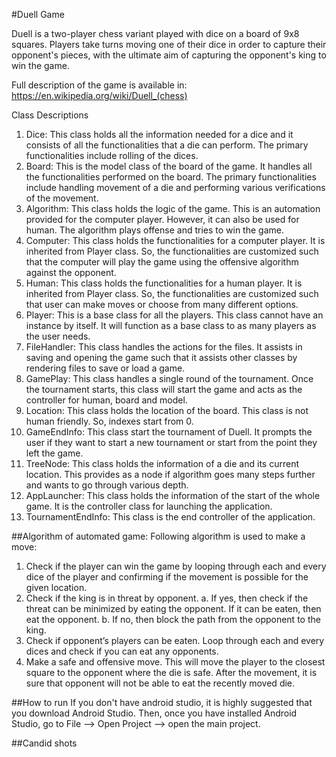 #Duell Game

Duell is a two-player chess variant played with dice on a board of 9x8 squares. Players take turns moving one of their dice in order to capture their opponent's pieces, with the ultimate aim of capturing the opponent's king to win the game.

Full description of the game is available in: https://en.wikipedia.org/wiki/Duell_(chess)

Class Descriptions
1.	Dice: 
This class holds all the information needed for a dice and it consists of all the functionalities that a die can perform. The primary functionalities include rolling of the dices.
2.	Board:
This is the model class of the board of the game. It handles all the functionalities performed on the board. The primary functionalities include handling movement of a die and performing various verifications of the movement.
3.	Algorithm:
This class holds the logic of the game. This is an automation provided for the computer player. However, it can also be used for human. The algorithm plays offense and tries to win the game.
4.	Computer:
This class holds the functionalities for a computer player. It is inherited from Player class. So, the functionalities are customized such that the computer will play the game using the offensive algorithm against the opponent. 
5.	Human:
This class holds the functionalities for a human player. It is inherited from Player class. So, the functionalities are customized such that user can make moves or choose from many different options.
6.	Player:
This is a base class for all the players. This class cannot have an instance by itself. It will function as a base class to as many players as the user needs.
7.	FileHandler:
This class handles the actions for the files. It assists in saving and opening the game such that it assists other classes by rendering files to save or load a game.
8.	GamePlay:
This class handles a single round of the tournament. Once the tournament starts, this class will start the game and acts as the controller for human, board and model. 
9.	Location:
This class holds the location of the board. This class is not human friendly. So, indexes start from 0.
10.	GameEndInfo:
This class start the tournament of Duell. It prompts the user if they want to start a new tournament or start from the point they left the game. 
11.	TreeNode:
This class holds the information of a die and its current location. This provides as a node if algorithm goes many steps further and wants to go through various depth.
12.	AppLauncher:
This class holds the information of the start of the whole game. It is the controller class for launching the application.
13.	TournamentEndInfo:
This class is the end controller of the application. 

##Algorithm of automated game:
Following algorithm is used to make a move:
1.	Check if the player can win the game by looping through each and every dice of the player and confirming if the movement is possible for the given location.
2.	Check if the king is in threat by opponent.
a.	If yes, then check if the threat can be minimized by eating the opponent. If it can be eaten, then eat the opponent.
b.	If no, then block the path from the opponent to the king.
3.	Check if opponent’s players can be eaten. Loop through each and every dices and check if you can eat any opponents.
4.	Make a safe and offensive move. This will move the player to the closest square to the opponent where the die is safe. After the movement, it is sure that opponent will not be able to eat the recently moved die.

##How to run
If you don't have android studio, it is highly suggested that you download Android Studio. Then, once you have installed Android Studio, go to File --> Open Project --> open the main project.

##Candid shots
